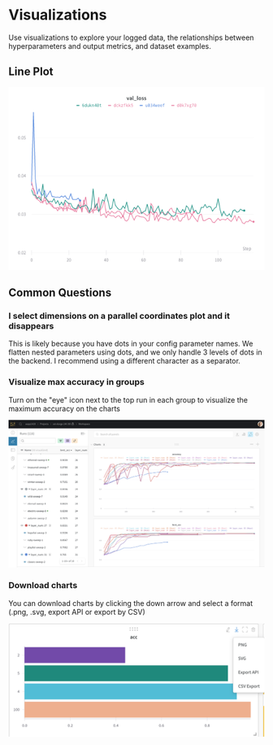 # Visualizations

Use visualizations to explore your logged data, the relationships between hyperparameters and output metrics, and dataset examples.

## Line Plot

![Visualize a metric over time from multiple different runs](../../.gitbook/assets/docs-line-plot.png)

## Common Questions

### **I select dimensions on a parallel coordinates plot and it disappears**

This is likely because you have dots in your config parameter names. We flatten nested parameters using dots, and we only handle 3 levels of dots in the backend. I recommend using a different character as a separator.

### Visualize max accuracy in groups

Turn on the "eye" icon next to the top run in each group to visualize the maximum accuracy on the charts

![](../../.gitbook/assets/screen-shot-2020-02-12-at-3.45.09-pm.png)

### Download charts

You can download charts by clicking the down arrow and select a format \(.png, .svg, export API or export by CSV\)

![](../../.gitbook/assets/screen-shot-2020-02-20-at-10.07.09-am.png)
